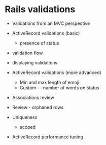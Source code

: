 # Rails validations

* Validations from an MVC perspective
* ActiveRecord validations (basic)
  * presence of status
* validation flow
* displaying validations
* ActiveRecord validations (more advanced)
  * Min and max length of emoji
  * Custom — number of words on status

* Associations review
* Review - orphaned rows
* Uniqueness
  * scoped
* ActiveRecord performance tuning